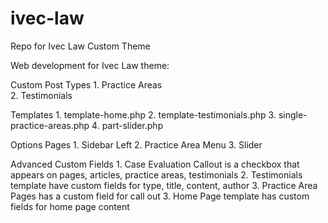 ivec-law
========

Repo for Ivec Law Custom Theme

Web development for Ivec Law theme:

Custom Post Types
	1. Practice Areas <br/>
	2. Testimonials

Templates
	1. template-home.php
	2. template-testimonials.php
	3. single-practice-areas.php
	4. part-slider.php

Options Pages
	1. Sidebar Left
	2. Practice Area Menu
	3. Slider

Advanced Custom Fields
	1. Case Evaluation Callout is a checkbox that appears on pages, articles, practice areas, testimonials
	2. Testimonials template have custom fields for type, title, content, author
	3. Practice Area Pages has a custom field for call out
	3. Home Page template has custom fields for home page content